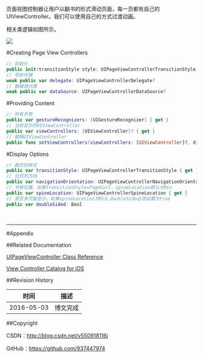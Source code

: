 页面视图控制器让用户以翻书的形式滑动页面，每一页都有自己的UIViewController。我们可以使用自己的方式过渡动画。

相关类逻辑如图所示。

![](https://developer.apple.com/library/ios/documentation/WindowsViews/Conceptual/ViewControllerCatalog/Art/page_view.png)

#Creating Page View Controllers

```swift
// 初始化
public init(transitionStyle style: UIPageViewControllerTransitionStyle, navigationOrientation: UIPageViewControllerNavigationOrientation, options: [String : AnyObject]?)
// 导航代理
weak public var delegate: UIPageViewControllerDelegate?
// 数据源代理
weak public var dataSource: UIPageViewControllerDataSource?
```

#Providing Content

```swift
// 所有手势
public var gestureRecognizers: [UIGestureRecognizer] { get }
// 当前显示的UIViewController
public var viewControllers: [UIViewController]? { get }
// 替换UIViewController
public func setViewControllers(viewControllers: [UIViewController]?, direction: UIPageViewControllerNavigationDirection, animated: Bool, completion: ((Bool) -> Void)?)
```

#Display Options

```swift
// 翻页的样式
public var transitionStyle: UIPageViewControllerTransitionStyle { get }
// 分页的方向
public var navigationOrientation: UIPageViewControllerNavigationOrientation { get }
// 书脊位置，如果transitionStyle=PageCurl，spineLocation默认为Min
public var spineLocation: UIPageViewControllerSpineLocation { get }
// 是否多页面显示，如果spineLocation为Mid,doubleSide必须设置为true
public var doubleSided: Bool
```

&#160;

----------

#Appendix

##Related Documentation

[UIPageViewController Class Reference](https://developer.apple.com/library/ios/documentation/UIKit/Reference/UIPageViewControllerClassReferenceClassRef/index.html)

[View Controller Catalog for iOS](https://developer.apple.com/library/ios/documentation/WindowsViews/Conceptual/ViewControllerCatalog/Chapters/PageViewControllers.html)

##Revision History

| 时间 | 描述 |
| ---- | ---- |
| 2016-05-03 | 博文完成 |

##Copyright

CSDN：http://blog.csdn.net/y550918116j

GitHub：https://github.com/937447974